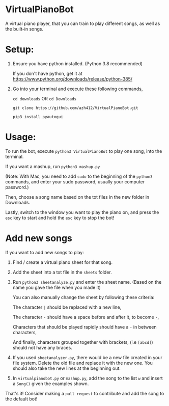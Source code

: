 # VirtualPianoBot
A virtual piano player, that you can train to play different songs, as well as the built-in songs.


# Setup:

  1. Ensure you have python installed. (Python 3.8 recommended)
     
     If you don't have python, get it at https://www.python.org/downloads/release/python-385/
     
  2. Go into your terminal and execute these following commands,
  
     `cd downloads` OR `cd Downloads`
     
     `git clone https://github.com/azh412/VirtualPianoBot.git`
     
     `pip3 install pyautogui`
         
# Usage:

   To run the bot, execute `python3 VirtualPianoBot` to play one song, into the terminal.
   
   If you want a mashup, run `python3 mashup.py`
   
   (Note: With Mac, you need to add `sudo` to the beginning of the `python3` commands, and enter your sudo password, usually your computer password.)
   
   Then, choose a song name based on the txt files in the new folder in Downloads.
     
   Lastly, switch to the window you want to play the piano on, and press the `esc` key to start and hold the `esc` key to stop the bot!
   
# Add new songs

   If you want to add new songs to play:
   
   1. Find / create a virtual piano sheet for that song.
   
   2. Add the sheet into a txt file in the `sheets` folder.
   
   3. Run `python3 sheetanalyze.py` and enter the sheet name. (Based on the name you gave the file when you made it)
   
      You can also manually change the sheet by following these criteria:
      
      The character `|` should be replaced with a new line,
      
      The character `-` should have a space before and after it, to become ` - `,
      
      Characters that should be played rapidly should have a ` - ` in between characters,
      
      And finally, characters grouped together with brackets, (i.e `[abcd]`) should not have any braces.
      
   4. If you used `sheetanalyzer.py`, there would be a new file created in your file system. Delete the old file and replace it with the new one. You should also take the new lines at the beginning out.
   
   5. In `virtualpianobot.py` or `mashup.py`, add the song to the list `w` and insert a `Song()` given the examples shown.
   
   That's it! Consider making a `pull request` to contribute and add the song to the default bot!

